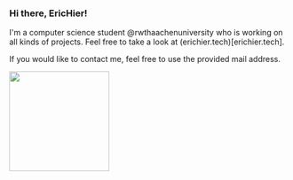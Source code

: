 ### Hi there, EricHier! 
I'm a computer science student @rwthaachenuniversity who is working on all kinds of projects. Feel free to take a look at (erichier.tech)[erichier.tech].

If you would like to contact me, feel free to use the provided mail address.

<p>
  <img height="180em" src="https://github-readme-stats.vercel.app/api?username=erichier" />
  <!--img height="180em" src="https://github-readme-stats-eight-theta.vercel.app/api/top-langs/?username=erichier&layout=compact" /-->
</p>

<!--
**EricHier/erichier** is a ✨ _special_ ✨ repository because its `README.md` (this file) appears on your GitHub profile.

Here are some ideas to get you started:

- 🔭 I’m currently working on ...
- 🌱 I’m currently learning ...
- 👯 I’m looking to collaborate on ...
- 🤔 I’m looking for help with ...
- 💬 Ask me about ...
- 📫 How to reach me: ...
- 😄 Pronouns: ...
- ⚡ Fun fact: ...
-->
